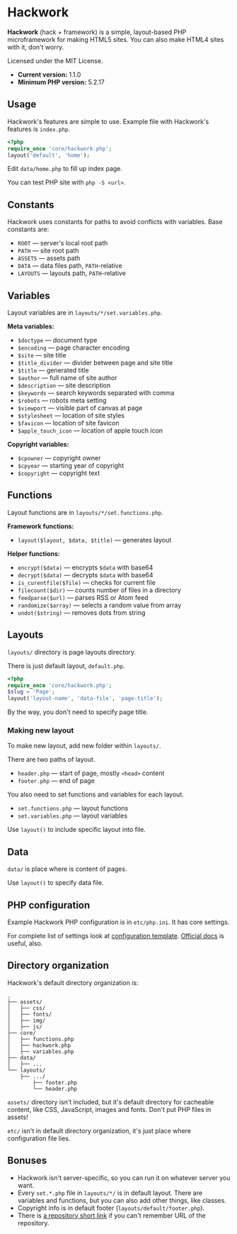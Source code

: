 # Hackwork

**Hackwork** (hack + framework) is a simple, layout-based PHP microframework
for making HTML5 sites. You can also make HTML4 sites with it, don't worry.

Licensed under the MIT License.

* **Current version:** 1.1.0
* **Minimum PHP version:** 5.2.17

## Usage

Hackwork's features are simple to use. Example file with Hackwork's features is
`index.php`.

```php
<?php
require_once 'core/hackwork.php';
layout('default', 'home');
```

Edit `data/home.php` to fill up index page.

You can test PHP site with `php -S <url>`.

## Constants

Hackwork uses constants for paths to avoid conflicts with variables. Base
constants are:

* `ROOT` — server's local root path
* `PATH` — site root path
* `ASSETS` — assets path
* `DATA` — data files path, `PATH`-relative
* `LAYOUTS` — layouts path, `PATH`-relative

## Variables

Layout variables are in `layouts/*/set.variables.php`.

**Meta variables:**

* `$doctype` — document type
* `$encoding` — page character encoding
* `$site` — site title
* `$title_divider` — divider between page and site title
* `$title` — generated title
* `$author` — full name of site author
* `$description` — site description
* `$keywords` — search keywords separated with comma
* `$robots` — robots meta setting
* `$viewport` — visible part of canvas at page
* `$stylesheet` — location of site styles
* `$favicon` — location of site favicon
* `$apple_touch_icon` — location of apple touch icon

**Copyright variables:**

* `$cpowner` — copyright owner
* `$cpyear` — starting year of copyright
* `$copyright` — copyright text

## Functions

Layout functions are in `layouts/*/set.functions.php`.

**Framework functions:**

* `layout($layout, $data, $title)` — generates layout

**Helper functions:**

* `encrypt($data)` — encrypts `$data` with base64
* `decrypt($data)` — decrypts `$data` with base64
* `is_curentfile($file)` — checks for current file
* `filecount($dir)` — counts number of files in a directory
* `feedparse($url)` — parses RSS or Atom feed
* `randomize($array)` — selects a random value from array
* `undot($string)` — removes dots from string

## Layouts

`layouts/` directory is page layouts directory.

There is just default layout, `default.php`.

```php
<?php
require_once 'core/hackwork.php';
$slug = 'Page';
layout('layout-name', 'data-file', 'page-title');
```

By the way, you don't need to specify page title.

### Making new layout

To make new layout, add new folder within `layouts/`.

There are two paths of layout.

* `header.php` — start of page, mostly `<head>` content
* `footer.php` — end of page

You also need to set functions and variables for each layout.

* `set.functions.php` — layout functions
* `set.variables.php` — layout variables

Use `layout()` to include specific layout into file.

## Data

`data/` is place where is content of pages.

Use `layout()` to specify data file.

## PHP configuration

Example Hackwork PHP configuration is in `etc/php.ini`. It has core settings.

For complete list of settings look at
[configuration template](http://www.reallylinux.com/docs/php.ini).
[Official docs](http://php.net/manual/en/ini.php) is useful, also.

## Directory organization

Hackwork's default directory organization is:

```
.
├── assets/
│   ├── css/
│   ├── fonts/
│   ├── img/
│   ├── js/
├── core/
│   ├── functions.php
│   ├── hackwork.php
│   ├── variables.php
├── data/
│   ├── ...
└── layouts/
    ├── .../
        ├── footer.php
        └── header.php
```

`assets/` directory isn't included, but it's default directory for cacheable
content, like CSS, JavaScript, images and fonts. Don't put PHP files in assets!

`etc/` isn't in default directory organization, it's just place where
configuration file lies.

## Bonuses

* Hackwork isn't server-specific, so you can run it on whatever server you
want.
* Every `set.*.php` file in `layouts/*/` is in default layout. There are
variables and functions, but you can also add other things, like classes.
* Copyright info is in default footer (`layouts/default/footer.php`).
* There is [a repository short link](http://git.io/hackwork) if you can't
remember URL of the repository.